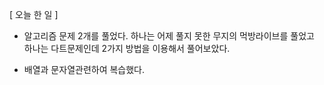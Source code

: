 \[ 오늘 한 일 \]

- 알고리즘 문제 2개를 풀었다. 하나는 어제 풀지 못한 무지의 먹방라이브를 풀었고 하나는 다트문제인데 2가지 방법을 이용해서 풀어보았다.

- 배열과 문자열관련하여 복습했다. 
